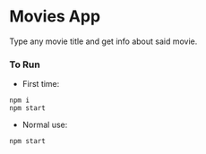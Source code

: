# Movies App

Type any movie title and get info about said movie.

### To Run

* First time:
```terminal
npm i 
npm start
```

* Normal use:
```terminal
npm start
```
